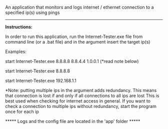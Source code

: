 An application that monitors and logs internet / ethernet connection to a specified ip(s) using pings

-------------

**Instructions:**



In order to run this application, run the Internet-Tester.exe file from command line (or a .bat file)
and in the argument insert the target ip(s)

Examples:

start Internet-Tester.exe 8.8.8.8 8.8.4.4 1.0.0.1  (*read note below)

start Internet-Tester.exe 8.8.8.8

start Internet-Tester.exe 192.168.1.1

*Note: putting multiple ips in the argument adds redundancy. 
This means that connection is lost if and only if all connections to all ips are lost
This is best used when checking for internet access in general.
If you want to check a connection to multiple ips without redundancy, start the program once for each ip


 ***** Logs and the config file are located in the 'app' folder *****
